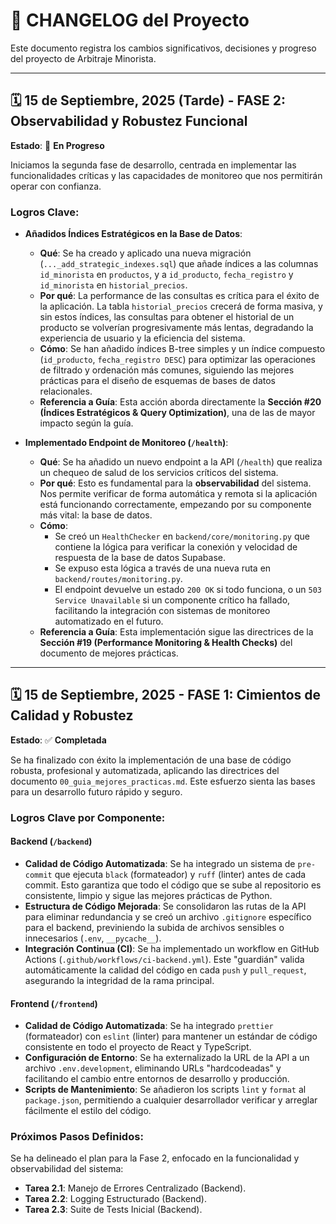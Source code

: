 # 📝 CHANGELOG del Proyecto

Este documento registra los cambios significativos, decisiones y progreso del proyecto de Arbitraje Minorista.

---

## 🗓️ 15 de Septiembre, 2025 (Tarde) - **FASE 2: Observabilidad y Robustez Funcional**

**Estado**: 🚧 **En Progreso**

Iniciamos la segunda fase de desarrollo, centrada en implementar las funcionalidades críticas y las capacidades de monitoreo que nos permitirán operar con confianza.

### Logros Clave:

- **Añadidos Índices Estratégicos en la Base de Datos**:
  - **Qué**: Se ha creado y aplicado una nueva migración (`..._add_strategic_indexes.sql`) que añade índices a las columnas `id_minorista` en `productos`, y a `id_producto`, `fecha_registro` y `id_minorista` en `historial_precios`.
  - **Por qué**: La performance de las consultas es crítica para el éxito de la aplicación. La tabla `historial_precios` crecerá de forma masiva, y sin estos índices, las consultas para obtener el historial de un producto se volverían progresivamente más lentas, degradando la experiencia de usuario y la eficiencia del sistema.
  - **Cómo**: Se han añadido índices B-tree simples y un índice compuesto (`id_producto`, `fecha_registro DESC`) para optimizar las operaciones de filtrado y ordenación más comunes, siguiendo las mejores prácticas para el diseño de esquemas de bases de datos relacionales.
  - **Referencia a Guía**: Esta acción aborda directamente la **Sección #20 (Índices Estratégicos & Query Optimization)**, una de las de mayor impacto según la guía.

- **Implementado Endpoint de Monitoreo (`/health`)**:
  - **Qué**: Se ha añadido un nuevo endpoint a la API (`/health`) que realiza un chequeo de salud de los servicios críticos del sistema.
  - **Por qué**: Esto es fundamental para la **observabilidad** del sistema. Nos permite verificar de forma automática y remota si la aplicación está funcionando correctamente, empezando por su componente más vital: la base de datos.
  - **Cómo**:
    - Se creó un `HealthChecker` en `backend/core/monitoring.py` que contiene la lógica para verificar la conexión y velocidad de respuesta de la base de datos Supabase.
    - Se expuso esta lógica a través de una nueva ruta en `backend/routes/monitoring.py`.
    - El endpoint devuelve un estado `200 OK` si todo funciona, o un `503 Service Unavailable` si un componente crítico ha fallado, facilitando la integración con sistemas de monitoreo automatizado en el futuro.
  - **Referencia a Guía**: Esta implementación sigue las directrices de la **Sección #19 (Performance Monitoring & Health Checks)** del documento de mejores prácticas.

---

## 🗓️ 15 de Septiembre, 2025 - **FASE 1: Cimientos de Calidad y Robustez**

**Estado**: ✅ **Completada**

Se ha finalizado con éxito la implementación de una base de código robusta, profesional y automatizada, aplicando las directrices del documento `00_guia_mejores_practicas.md`. Este esfuerzo sienta las bases para un desarrollo futuro rápido y seguro.

### Logros Clave por Componente:

#### **Backend (`/backend`)**

- **Calidad de Código Automatizada**: Se ha integrado un sistema de `pre-commit` que ejecuta `black` (formateador) y `ruff` (linter) antes de cada commit. Esto garantiza que todo el código que se sube al repositorio es consistente, limpio y sigue las mejores prácticas de Python.
- **Estructura de Código Mejorada**: Se consolidaron las rutas de la API para eliminar redundancia y se creó un archivo `.gitignore` específico para el backend, previniendo la subida de archivos sensibles o innecesarios (`.env`, `__pycache__`).
- **Integración Continua (CI)**: Se ha implementado un workflow en GitHub Actions (`.github/workflows/ci-backend.yml`). Este "guardián" valida automáticamente la calidad del código en cada `push` y `pull_request`, asegurando la integridad de la rama principal.

#### **Frontend (`/frontend`)**

- **Calidad de Código Automatizada**: Se ha integrado `prettier` (formateador) con `eslint` (linter) para mantener un estándar de código consistente en todo el proyecto de React y TypeScript.
- **Configuración de Entorno**: Se ha externalizado la URL de la API a un archivo `.env.development`, eliminando URLs "hardcodeadas" y facilitando el cambio entre entornos de desarrollo y producción.
- **Scripts de Mantenimiento**: Se añadieron los scripts `lint` y `format` al `package.json`, permitiendo a cualquier desarrollador verificar y arreglar fácilmente el estilo del código.

### Próximos Pasos Definidos:

Se ha delineado el plan para la Fase 2, enfocado en la funcionalidad y observabilidad del sistema:

- **Tarea 2.1**: Manejo de Errores Centralizado (Backend).
- **Tarea 2.2**: Logging Estructurado (Backend).
- **Tarea 2.3**: Suite de Tests Inicial (Backend).
